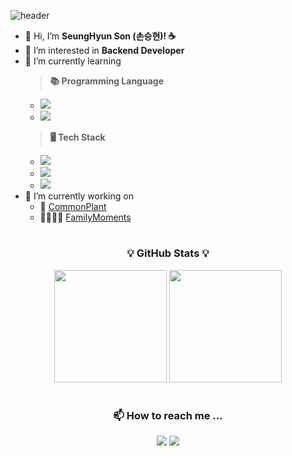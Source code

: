 ![header](https://capsule-render.vercel.app/api?type=waving&color=gradient&height=240&section=header&text=Hi,%20there!%20👋%20Welcome!%20🎉&fontSize=48&fontAlignY=35&animation=fadeIn&desc=This%20is%20SeungHyun%20Son's%20GitHub!%20☕&descSize=24&descAlign=60&descAlignY=65)

- 👋 Hi, I’m **SeungHyun Son (손승현)! ☕**
- 👀 I’m interested in **Backend Developer**
- 🌱 I’m currently learning
  > **📚 Programming Language**
    - <img src="https://img.shields.io/badge/C++-00599C?style=plastic&logo=Cplusplus&logoColor=white"></a>
    - <img src="https://img.shields.io/badge/Java-007396?style=plastic&logo=Java&logoColor=white"></a>
  > **🖥️ Tech Stack**
    - <img src="https://img.shields.io/badge/Spring-6DB33F?style=plastic&logo=Spring&logoColor=white"/></a>
    - <img src="https://img.shields.io/badge/Spring Boot-6DB33F?style=plastic&logo=Spring Boot&logoColor=white"/></a>
    - <img src="https://img.shields.io/badge/MySQL-4479A1?style=plastic&logo=MySQL&logoColor=white"/></a>
- 🔭 I’m currently working on
  - 🌳 [CommonPlant](https://github.com/UMC-CommonPlant/CommonPlant-Server-Refactoring)
  - 👨‍👩‍👧‍👦 [FamilyMoments](https://github.com/familymoments)

#
<h3 align="center">💡 GitHub Stats 💡</h3>
<p align="center">
  <a href="https://github.com/$sonshn">
    <img height = "180em" src="https://github-readme-stats-kappa-hazel-98.vercel.app/api?username=sonshn&theme=solarized-light&count_private=true&show_icons=true&rank_icon=github&exclude_repo=" /></a>
  </a>
  <a href="https://github.com/$sonshn">
    <img height = "180em" src="https://github-readme-stats-kappa-hazel-98.vercel.app/api/top-langs/?username=sonshn&layout=compact&theme=solarized-light&card_width=320&hide=jupyter%20notebook" /></a>
  </a>
</p>

#
<h3 align="center">📫 How to reach me ...</h3>
<p align="center">
  <a href="mailto:cocoa5043@gmail.com">
    <img src="https://img.shields.io/badge/Gmail-EA4335?style=plastic&logo=Gmail&logoColor=white"/></a>
  </a>
  <a href="mailto:sonshn@naver.com">
    <img src="https://img.shields.io/badge/Naver-03C75A?style=plastic&logo=Naver&logoColor=white"/></a>
  </a>
</p>

<!---
sonshn/sonshn is a ✨ special ✨ repository because its `README.md` (this file) appears on your GitHub profile.
You can click the Preview link to take a look at your changes.
--->
